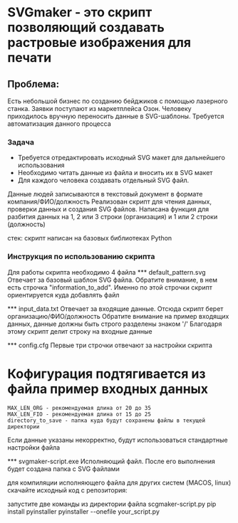 # SVGmaker - это скрипт позволяющий создавать растровые изображения для печати

## Проблема: 
Есть небольшой бизнес по созданию бейджиков с помощью лазерного станка.
Заявки поступают из маркетплейса Озон. 
Человеку приходилось вручную переносить данные в SVG-шаблоны.
Требуется автоматизация данного процесса

### Задача
- Требуется отредактировать исходный SVG макет для дальнейшего использования
- Необходимо читать данные из файла и вносить их в SVG макет
- Для каждого человека создавать отдельный SVG файл.
  
Данные людей записываются в текстовый документ в формате компания/ФИО/должность
Реализован скрипт для чтения данных, проверки данных и создания SVG файлов.
Написана функция для разбития данных на 1, 2 или 3 строки (организация) и
1 или 2 строки (должность)

стек: скрипт написан на базовых библиотеках Python

### Инструкция по использованию скрипта

Для работы скрипта необходимо 4 файла
*** default_pattern.svg 
  Отвечает за базовый шаблон SVG файла. Обратите внимание, в нем есть строчка "information_to_add". 
  Именно по этой строчки скрипт ориентируется куда добавлять файл

*** input_data.txt 
  Отвечает за входящие данные. Отсюда скрипт берет организацию/ФИО/должность
  Обратите внимание на пример входящих данных, данные должны быть строго разделены знаком '/'
  Благодаря этому скрипт делит строку на входные данные

*** config.cfg
  Первые три строчки отвечают за настройки скрипта
# Кофигурация подтягивается из файла пример входных данных
    MAX_LEN_ORG - рекомендуемая длина от 20 до 35
    MAX_LEN_FIO - рекомендуемая длина от 15 до 25
    directory_to_save - папка куда будут сохранены файлы в текущей директории
  Если данные указаны некорректно, будут использоваться стандартные настройки файла

*** svgmaker-script.exe
  Исполняющий файл. После его выполнения будет создана папка с SVG файлами

для компиляции исполняющего файла для других систем (MACOS, linux)
скачайте исходный код с репозитория:

запустите две команды из директории файла scgmaker-script.py
pip install pyinstaller
pyinstaller --onefile your_script.py
